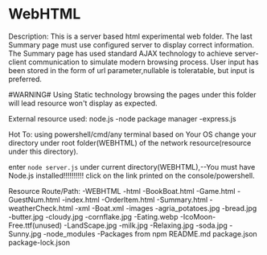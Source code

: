 # WebHTML
Description:
This is a server based html experimental web folder. The last Summary page must use configured server to display correct information. The Summary page has used standard AJAX technology to achieve server-client communication to simulate modern browsing process.
User input has been stored in the form of url parameter,nullable is toleratable, but input is preferred.

#WARNING#
Using Static technology browsing the pages under this folder will lead
resource won't display as expected.

External resource used:
node.js
    -node package manager
        -express.js
    
Hot To:
using powershell/cmd/any terminal based on Your OS
change your directory under root folder(WEBHTML) of 
the network resource(resource under this directory).

enter `node server.js` under current directory(WEBHTML),--You must have Node.js installed!!!!!!!!!!
click on the link printed on the console/powershell.

Resource Route/Path:
-WEBHTML
    -html
        -BookBoat.html
        -Game.html
        -GuestNum.html
        -index.html
        -OrderItem.html
        -Summary.html
        -weatherCheck.html
    -xml
        -Boat.xml
    -images
        -agria_potatoes.jpg
        -bread.jpg
        -butter.jpg
        -cloudy.jpg
        -cornflake.jpg
        -Eating.webp
        -IcoMoon-Free.ttf(unused)
        -LandScape.jpg
        -milk.jpg
        -Relaxing.jpg
        -soda.jpg
        -Sunny.jpg
    -node_modules
        -Packages from npm
    README.md
    package.json
    package-lock.json